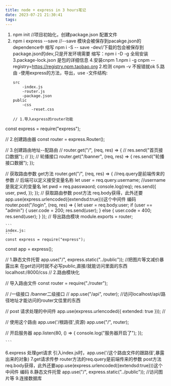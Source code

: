 ```yaml
---
title: node + express in 3 hours笔记
date: 2023-07-21 21:30:41
tags:
---
```


1. npm init //项目初始化，创建package.json 配置文件
2. npm i express --save //--save 模块会被保存到pacakge.json的dependence中 缩写 npm i -S
    -- save -dev//下载的包会被保存到package.json的dev,只是开发环境需要 缩写：npm i -D
    -g 全局安装
3.package-lock.json 是包的详细信息
4.安装cnpm
    1.npm i -g cnpm --registry=https://registry.npm.taobao.org
    2.检测 cnpm -v 不报错就ok
5.路由
    -使用express的方法，导出，use
    -文件结构:
    ```
    src
        -index.js
        -router.js
        -package.json
    public
        -css
            -reset.css
    ```
    ```
    // 1.导入express的router功能
const express = require("express");

// 2.创建路由器
const router = express.Router();

// 3.创建路由地址--配路由
// router.get("/", (req, res) => {
//   res.send("首页接口数据");
// });
// 轮播接口
router.get("/banner", (req, res) => {
  res.send("轮播接口数据");
});

// 获取路由参数 get方法
router.get("/", (req, res) => {
  //req.query是前端传来的参数
  // 后端可以定义接受变量名称
  let user = req.query.username; //username是我定义的变量名
  let pwd = req.passwaord;
  console.log(req);
  res.send({
    user,
    pwd,
  });
});
// 获取路由参数 post方法 req.body获得，此外还要app.use(express.urlencoded({extendsd:true}))这个中间件 编码
router.post("/login", (req, res) => {
  let user = req.body.user;
  if (user == "admin") {
    user.code = 200;
    res.send(user);
  } else {
    user.code = 400;
    res.send(user);
  }
});
// 导出路由模块
module.exports = router;

    ```
    index.js:
    ```
    const express = require("express");
const app = express();

// 1.静态文件托管
app.use("/", express.static("../public")); //把图片等文减价暴露出来 在get访问时就不必写public,直接/就能访问里面的东西 localhost:/8000/css
// 2.路由模块化

// 导入路由文件
const router = require("./router");

// /一级接口 /banner二级接口
// app.use("/api", router); //访问localhost/api/路径地址才能访问的router文佳里的东西

// post 请求处理的中间件
app.use(express.urlencoded({ extended: true })); //

// 使用这个路由 app.use('/根路径',资源)
app.use("/", router);

// 开启服务器
app.listen(80, () => {
  console.log("服务器开启了");
});

    ```
6.express 处理get请求
    引入index.js时，app.use('/这个路由文件的跟路径',暴露出来的对象)
7.get请求传参
    router方法的req.query是前端传来的参数
    post方法 req.body获得，此外还要app.use(express.urlencoded({extendsd:true}))这个中间件 编码
8.静态文件托管
    app.use("/", express.static("../public")); //访问图片等
9.连接数据库
  


